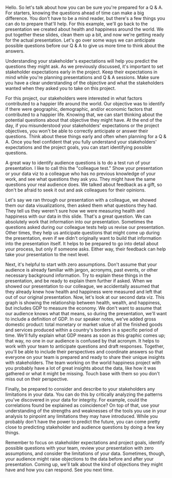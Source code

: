 

Hello. So let's talk about how you can be sure you're prepared for a Q &amp; A. For starters, knowing the questions ahead of time can make a big difference. You don't have to be a mind reader, but there's a few things you can do to prepare that'll help. For this example, we'll go back to the presentation we created about health and happiness around the world. We put together these slides, clean them up a bit, and now we're getting ready for the actual presentation. Let's go over some ways we can anticipate possible questions before our Q &amp; A to give us more time to think about the answers. 

Understanding your stakeholder's expectations will help you predict the questions they might ask. As we previously discussed, it's important to set stakeholder expectations early in the project. Keep their expectations in mind while you're planning presentations and Q &amp; A sessions. Make sure you have a clear understanding of the objective and what the stakeholders wanted when they asked you to take on this project. 

For this project, our stakeholders were interested in what factors contributed to a happier life around the world. Our objective was to identify if there were geographic, demographic, and/or economic factors that contributed to a happier life. Knowing that, we can start thinking about the potential questions about that objective they might have. At the end of the day, if you misunderstood your stakeholders' expectations or the project objectives, you won't be able to correctly anticipate or answer their questions. Think about these things early and often when planning for a Q &amp; A. Once you feel confident that you fully understand your stakeholders' expectations and the project goals, you can start identifying possible questions. 

A great way to identify audience questions is to do a test run of your presentation. I like to call this the "colleague test." Show your presentation or your data viz to a colleague who has no previous knowledge of your work, and see what questions they ask you. They might have the same questions your real audience does. We talked about feedback as a gift, so don't be afraid to seek it out and ask colleagues for their opinions. 

Let's say we ran through our presentation with a colleague, we showed them our data visualizations, then asked them what questions they had. They tell us they weren't sure how we were measuring health and happiness with our data in this slide. That's a great question. We can absolutely work that information into our presentation. Sometimes the questions asked during our colleague tests help us revise our presentation. Other times, they help us anticipate questions that might come up during the presentation, even if we didn't originally want to build that information into the presentation itself. It helps to be prepared to go into detail about your process, but only if someone asks. Either way, their feedback can help take your presentation to the next level. 

Next, it's helpful to start with zero assumptions. Don't assume that your audience is already familiar with jargon, acronyms, past events, or other necessary background information. Try to explain these things in the presentation, and be ready to explain them further if asked. When we showed our presentation to our colleague, we accidentally assumed that they already knew how health and happiness were measured and left that out of our original presentation. Now, let's look at our second data viz. This graph is showing the relationship between health, wealth, and happiness, but includes GDP to measure the economy. We don't want to assume that our audience knows what that means, so during the presentation, we'll want to include a definition of GDP. In our speaker notes, we've added gross domestic product: total monetary or market value of all the finished goods and services produced within a country's borders in a specific period of time. We'll fully explain what GDP means as soon as this graphic comes up; that way, no one in our audience is confused by that acronym. It helps to work with your team to anticipate questions and draft responses. Together, you'll be able to include their perspectives and coordinate answers so that everyone on your team is prepared and ready to share their unique insights with stakeholders. The team working on the world happiness project with you probably have a lot of great insights about the data, like how it was gathered or what it might be missing. Touch base with them so you don't miss out on their perspective. 

Finally, be prepared to consider and describe to your stakeholders any limitations in your data. You can do this by critically analyzing the patterns you've discovered in your data for integrity. For example, could the correlations found be explained as coincidence? On top of that, use your understanding of the strengths and weaknesses of the tools you use in your analysis to pinpoint any limitations they may have introduced. While you probably don't have the power to predict the future, you can come pretty close to predicting stakeholder and audience questions by doing a few key things. 

Remember to focus on stakeholder expectations and project goals, identify possible questions with your team, review your presentation with zero assumptions, and consider the limitations of your data. Sometimes, though, your audience might raise objections to the data before and after your presentation. Coming up, we'll talk about the kind of objections they might have and how you can respond. See you next time.